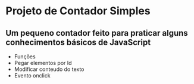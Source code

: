 <h1>Projeto de Contador Simples</h1>
<h2>Um pequeno contador feito para praticar alguns conhecimentos básicos de JavaScript</h2>
<ul>
  <li>Funções</li>
  <li>Pegar elementos por Id</li>
  <li>Modificar conteudo do texto</li>
  <li>Evento onclick</li>
</ul>

